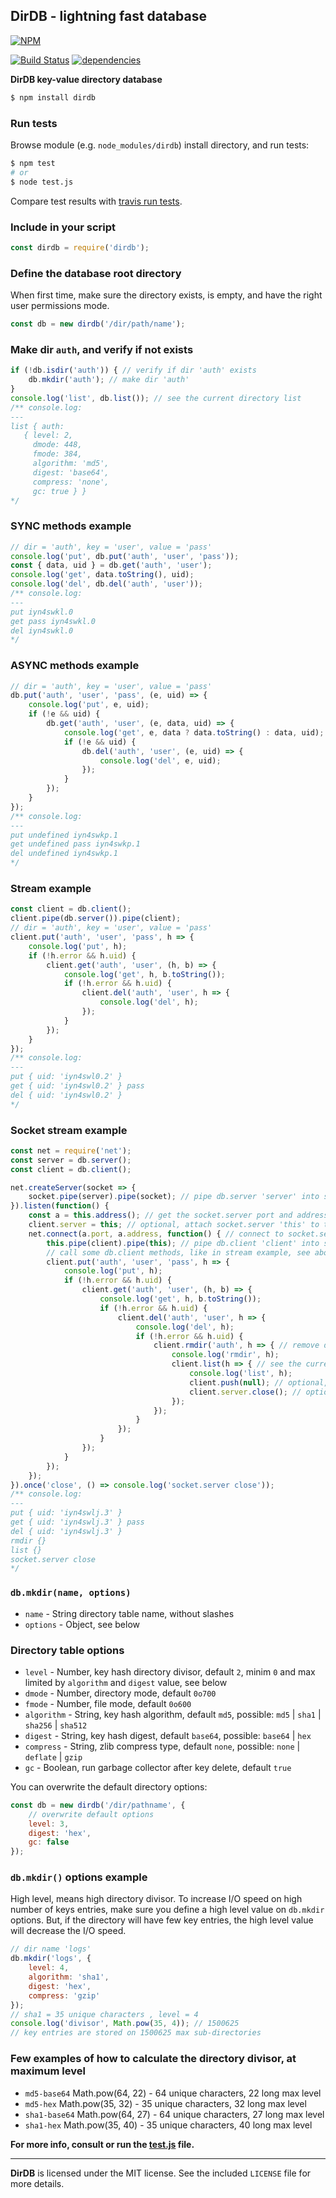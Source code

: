 ## DirDB - lightning fast database
[![NPM](https://nodei.co/npm/dirdb.png?downloads=true&downloadRank=true&stars=true)](https://nodei.co/npm/dirdb/)

[![Build Status](https://travis-ci.org/RealTimeCom/dirdb.svg?branch=master)](http://travis-ci.org/RealTimeCom/dirdb)
[![dependencies](https://david-dm.org/RealTimeCom/dirdb.svg)](https://david-dm.org/RealTimeCom/dirdb)

**DirDB key-value directory database**
```sh
$ npm install dirdb
```
### Run tests
Browse module (e.g. `node_modules/dirdb`) install directory, and run tests:
```sh
$ npm test
# or
$ node test.js
```
Compare test results with <a href="https://travis-ci.org/RealTimeCom/dirdb">travis run tests</a>.

### Include in your script
```js
const dirdb = require('dirdb');
```
### Define the database root directory
When first time, make sure the directory exists, is empty, and have the right user permissions mode.
```js
const db = new dirdb('/dir/path/name');
```
### Make dir `auth`, and verify if not exists
```js
if (!db.isdir('auth')) { // verify if dir 'auth' exists
    db.mkdir('auth'); // make dir 'auth'
}
console.log('list', db.list()); // see the current directory list
/** console.log:
---
list { auth:
   { level: 2,
     dmode: 448,
     fmode: 384,
     algorithm: 'md5',
     digest: 'base64',
     compress: 'none',
     gc: true } }
*/
```
### SYNC methods example
```js
// dir = 'auth', key = 'user', value = 'pass'
console.log('put', db.put('auth', 'user', 'pass'));
const { data, uid } = db.get('auth', 'user');
console.log('get', data.toString(), uid);
console.log('del', db.del('auth', 'user'));
/** console.log:
---
put iyn4swkl.0
get pass iyn4swkl.0
del iyn4swkl.0
*/
```
### ASYNC methods example
```js
// dir = 'auth', key = 'user', value = 'pass'
db.put('auth', 'user', 'pass', (e, uid) => {
    console.log('put', e, uid);
    if (!e && uid) {
        db.get('auth', 'user', (e, data, uid) => {
            console.log('get', e, data ? data.toString() : data, uid);
            if (!e && uid) {
                db.del('auth', 'user', (e, uid) => {
                    console.log('del', e, uid);
                });
            }
        });
    }
});
/** console.log:
---
put undefined iyn4swkp.1
get undefined pass iyn4swkp.1
del undefined iyn4swkp.1
*/
```
### Stream example
```js
const client = db.client();
client.pipe(db.server()).pipe(client);
// dir = 'auth', key = 'user', value = 'pass'
client.put('auth', 'user', 'pass', h => {
    console.log('put', h);
    if (!h.error && h.uid) {
        client.get('auth', 'user', (h, b) => {
            console.log('get', h, b.toString());
            if (!h.error && h.uid) {
                client.del('auth', 'user', h => {
                    console.log('del', h);
                });
            }
        });
    }
});
/** console.log:
---
put { uid: 'iyn4swl0.2' }
get { uid: 'iyn4swl0.2' } pass
del { uid: 'iyn4swl0.2' }
*/
```
### Socket stream example
```js
const net = require('net');
const server = db.server();
const client = db.client();

net.createServer(socket => {
    socket.pipe(server).pipe(socket); // pipe db.server 'server' into socket.client 'socket'
}).listen(function() {
    const a = this.address(); // get the socket.server port and address
    client.server = this; // optional, attach socket.server 'this' to the db.client 'client'
    net.connect(a.port, a.address, function() { // connect to socket.server Port 'a.port' and IP 'a.address'
        this.pipe(client).pipe(this); // pipe db.client 'client' into socket.client 'this'
        // call some db.client methods, like in stream example, see above
        client.put('auth', 'user', 'pass', h => {
            console.log('put', h);
            if (!h.error && h.uid) {
                client.get('auth', 'user', (h, b) => {
                    console.log('get', h, b.toString());
                    if (!h.error && h.uid) {
                        client.del('auth', 'user', h => {
                            console.log('del', h);
                            if (!h.error && h.uid) {
                                client.rmdir('auth', h => { // remove dir 'auth'
                                    console.log('rmdir', h);
                                    client.list(h => { // see the current directory list
                                        console.log('list', h);
                                        client.push(null); // optional, end stream db.client 'client'
                                        client.server.close(); // optional, close socket.server 'client.server'
                                    });
                                });
                            }
                        });
                    }
                });
            }
        });
    });
}).once('close', () => console.log('socket.server close'));
/** console.log:
---
put { uid: 'iyn4swlj.3' }
get { uid: 'iyn4swlj.3' } pass
del { uid: 'iyn4swlj.3' }
rmdir {}
list {}
socket.server close
*/
```
### `db.mkdir(name, options)`
* `name` - String directory table name, without slashes
* `options` - Object, see below

### Directory table options
* `level` - Number, key hash directory divisor, default `2`, minim `0` and max limited by `algorithm` and `digest` value, see below
* `dmode` - Number, directory mode, default `0o700`
* `fmode` - Number, file mode, default `0o600`
* `algorithm` - String, key hash algorithm, default `md5`, possible: `md5` | `sha1` | `sha256` | `sha512`
* `digest` - String, key hash digest, default `base64`, possible: `base64` | `hex`
* `compress` - String, zlib compress type, default `none`, possible: `none` | `deflate` | `gzip`
* `gc` - Boolean, run garbage collector after key delete, default `true`

You can overwrite the default directory options:
```js
const db = new dirdb('/dir/pathname', {
    // overwrite default options
    level: 3,
    digest: 'hex',
    gc: false
});
```
### `db.mkdir()` options example
High level, means high directory divisor. To increase I/O speed on high number of keys entries, make sure you define a high level value on `db.mkdir` options. But, if the directory will have few key entries, the high level value will decrease the I/O speed.
```js
// dir name 'logs'
db.mkdir('logs', {
    level: 4,
    algorithm: 'sha1',
    digest: 'hex',
    compress: 'gzip'
});
// sha1 = 35 unique characters , level = 4
console.log('divisor', Math.pow(35, 4)); // 1500625
// key entries are stored on 1500625 max sub-directories
```
### Few examples of how to calculate the directory divisor, at maximum level
* `md5-base64`   Math.pow(64, 22) - 64 unique characters, 22 long max level
* `md5-hex`      Math.pow(35, 32) - 35 unique characters, 32 long max level
* `sha1-base64`  Math.pow(64, 27) - 64 unique characters, 27 long max level
* `sha1-hex`     Math.pow(35, 40) - 35 unique characters, 40 long max level


**For more info, consult or run the <a href="https://github.com/RealTimeCom/dirdb/blob/master/test.js"><b>test.js</b></a> file.**

--------------------------------------------------------
**DirDB** is licensed under the MIT license. See the included `LICENSE` file for more details.
